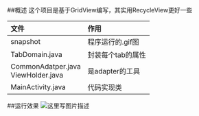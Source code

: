 ##概述
这个项目是基于GridView编写，其实用RecycleView更好一些
<br/>
	
|文件|作用|
|:---|:---|
|snapshot|程序运行的.gif图|
|TabDomain.java|封装每个tab的属性|
|CommonAdatper.java<br/>ViewHolder.java|是adapter的工具
|MainActivity.java|代码实现类|
##运行效果
![这里写图片描述](http://img.blog.csdn.net/20160201124141510)
